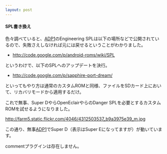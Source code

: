 ```yaml
---
layout: post
---
```

<h4>SPL書き換え</h4>
<p>色々調べていると、<a href="/?page=HTC+Android+Dev+Phone+1" class="wikipage">ADP1</a>のEngineering SPLは以下の場所などで公開されているので、失敗さえしなければ元には戻せるということがわかりました。</p>
<ul>
<li><a href="http://code.google.com/p/android-roms/wiki/SPL">http://code.google.com/p/android-roms/wiki/SPL</a></li>
</ul>
<p>というわけで、以下のSPLへのアップデートを決行。</p>
<ul>
<li><a href="http://code.google.com/p/sapphire-port-dream/">http://code.google.com/p/sapphire-port-dream/</a></li>
</ul>
<p>といってもやり方は通常のカスタムROMと同様、ファイルをSDカード上において、リカバリモードから適用するだけ。</p>
<p>これで無事、Super DやらOpenEclairやらのDanger SPLを必要とするカスタムROMを試せるようになりました。</p>
<p><a href="http://farm5.static.flickr.com/4046/4312503537_b9a3975e39_m.jpg">http://farm5.static.flickr.com/4046/4312503537_b9a3975e39_m.jpg</a></p>
<p>この通り、無事<a href="/?page=HTC+Android+Dev+Phone+1" class="wikipage">ADP1</a>でSuper D（表示はSuper Eになってますが）が動いています。</p>
<p><span class="error">commentプラグインは存在しません。</span> </p>
